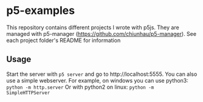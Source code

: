 # p5-examples

This repository contains different projects I wrote with p5js. They are managed with p5-manager (https://github.com/chiunhau/p5-manager).
See each project folder's README for information

## Usage

Start the server with `p5 server` and go to http://localhost:5555. You can also use a simple webserver.
For example, on windows you can use python3: `python -m http.server`
Or with python2 on linux: `python -m SimpleHTTPServer`